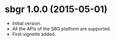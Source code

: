 # sbgr 1.0.0 (2015-05-01)

- Initial version.
- All the APIs of the SBG platform are supported.
- First vignette added.
